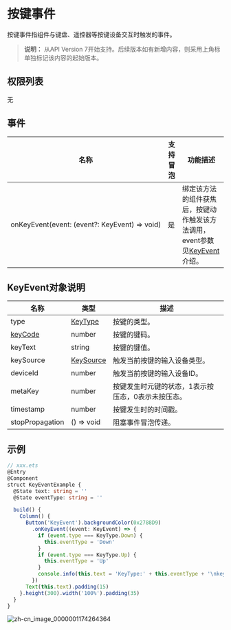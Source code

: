 # 按键事件

按键事件指组件与键盘、遥控器等按键设备交互时触发的事件。

>  **说明：**
>  从API Version 7开始支持。后续版本如有新增内容，则采用上角标单独标记该内容的起始版本。


## 权限列表

无


## 事件

| 名称                                       | 支持冒泡 | 功能描述                                     |
| ---------------------------------------- | ---- | ---------------------------------------- |
| onKeyEvent(event:&nbsp;(event?:&nbsp;KeyEvent)&nbsp;=&gt;&nbsp;void) | 是    | 绑定该方法的组件获焦后，按键动作触发该方法调用，event参数见[KeyEvent](#keyevent对象说明)介绍。 |


## KeyEvent对象说明

  | 名称                                  | 类型                          | 描述                         |
  | ------------------------------------- | --------------------------- | -------------------------- |
  | type                                  | [KeyType](ts-appendix-enums.md#keytype)     | 按键的类型。                     |
  | [keyCode](../apis/js-apis-keycode.md) | number                      | 按键的键码。                     |
  | keyText                               | string                      | 按键的键值。                     |
  | keySource                             | [KeySource](ts-appendix-enums.md#keysource) | 触发当前按键的输入设备类型。             |
  | deviceId                              | number                      | 触发当前按键的输入设备ID。             |
  | metaKey                               | number                      | 按键发生时元键的状态，1表示按压态，0表示未按压态。 |
  | timestamp                             | number                      | 按键发生时的时间戳。                 |
  | stopPropagation                       | () => void                  | 阻塞事件冒泡传递。 |


## 示例

```ts
// xxx.ets
@Entry
@Component
struct KeyEventExample {
  @State text: string = ''
  @State eventType: string = ''

  build() {
    Column() {
      Button('KeyEvent').backgroundColor(0x2788D9)
        .onKeyEvent((event: KeyEvent) => {
          if (event.type === KeyType.Down) {
            this.eventType = 'Down'
          }
          if (event.type === KeyType.Up) {
            this.eventType = 'Up'
          }
          console.info(this.text = 'KeyType:' + this.eventType + '\nkeyCode:' + event.keyCode + '\nkeyText:' + event.keyText)
        })
      Text(this.text).padding(15)
    }.height(300).width('100%').padding(35)
  }
}
```

![zh-cn_image_0000001174264364](figures/zh-cn_image_0000001174264364.gif)
